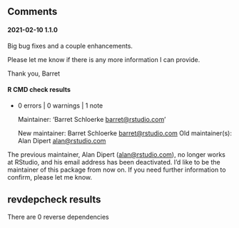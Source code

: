 ## Comments

#### 2021-02-10 1.1.0

Big bug fixes and a couple enhancements.

Please let me know if there is any more information I can provide.

Thank you,
Barret


#### R CMD check results

* 0 errors | 0 warnings | 1 note

   Maintainer: ‘Barret Schloerke <barret@rstudio.com>’

   New maintainer:
     Barret Schloerke <barret@rstudio.com>
   Old maintainer(s):
     Alan Dipert <alan@rstudio.com>

The previous maintainer, Alan Dipert (alan@rstudio.com), no longer works at RStudio, and his email address has been deactivated.
I’d like to be the maintainer of this package from now on. If you need further information to confirm, please let me know.

## revdepcheck results

There are 0 reverse dependencies
